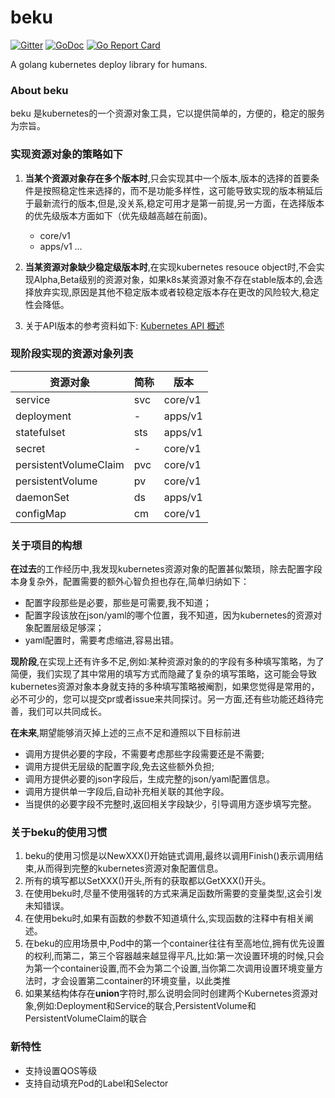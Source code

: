 # beku
[![Gitter](https://badges.gitter.im/yulibaozi/beku.svg)](https://gitter.im/beku/wechat)
[![GoDoc](https://godoc.org/github.com/imroc/beku?status.svg)](https://godoc.org/github.com/yulibaozi/beku)
[![Go Report Card](https://goreportcard.com/badge/github.com/yulibaozi/beku)](https://goreportcard.com/badge/github.com/yulibaozi/beku)

A golang kubernetes deploy library for humans.


### About beku

beku 是kubernetes的一个资源对象工具，它以提供简单的，方便的，稳定的服务为宗旨。

### 实现资源对象的策略如下

1. **当某个资源对象存在多个版本时**,只会实现其中一个版本,版本的选择的首要条件是按照稳定性来选择的，而不是功能多样性，这可能导致实现的版本稍延后于最新流行的版本,但是,没关系,稳定可用才是第一前提,另一方面，在选择版本的优先级版本方面如下（优先级越高越在前面)。
    * core/v1
    * apps/v1
    ...

2. **当某资源对象缺少稳定级版本时**,在实现kubernetes resouce object时,不会实现Alpha,Beta级别的资源对象，如果k8s某资源对象不存在stable版本的,会选择放弃实现,原因是其他不稳定版本或者较稳定版本存在更改的风险较大,稳定性会降低。

3. 关于API版本的参考资料如下:
[Kubernetes API 概述](http://kubernetes.kansea.com/docs/api/)

### 现阶段实现的资源对象列表
资源对象 | 简称|  版本
---|---|---
service   | svc| core/v1
deployment | - | apps/v1
statefulset | sts | apps/v1
secret | - | core/v1
persistentVolumeClaim | pvc | core/v1
persistentVolume | pv | core/v1
daemonSet | ds | apps/v1
configMap | cm | core/v1

### 关于项目的构想

**在过去**的工作经历中,我发现kubernetes资源对象的配置甚似繁琐，除去配置字段本身复杂外，配置需要的额外心智负担也存在,简单归纳如下：
 * 配置字段那些是必要，那些是可需要,我不知道；
 * 配置字段该放在json/yaml的哪个位置，我不知道，因为kubernetes的资源对象配置层级足够深；
 * yaml配置时，需要考虑缩进,容易出错。

**现阶段**,在实现上还有许多不足,例如:某种资源对象的的字段有多种填写策略，为了简便，我们实现了其中常用的填写方式而隐藏了复杂的填写策略，这可能会导致kubernetes资源对象本身就支持的多种填写策略被阉割，如果您觉得是常用的，必不可少的，您可以提交pr或者issue来共同探讨。另一方面,还有些功能还趋待完善，我们可以共同成长。

**在未来**,期望能够消灭掉上述的三点不足和遵照以下目标前进
 * 调用方提供必要的字段，不需要考虑那些字段需要还是不需要;
 * 调用方提供无层级的配置字段,免去这些额外负担;
 * 调用方提供必要的json字段后，生成完整的json/yaml配置信息。
 * 调用方提供单一字段后,自动补充相关联的其他字段。
 * 当提供的必要字段不完整时,返回相关字段缺少，引导调用方逐步填写完整。


### 关于beku的使用习惯

1. beku的使用习惯是以NewXXX()开始链式调用,最终以调用Finish()表示调用结束,从而得到完整的kubernetes资源对象配置信息。
2. 所有的填写都以SetXXX()开头,所有的获取都以GetXXX()开头。
3. 在使用beku时,尽量不使用强转的方式来满足函数所需要的变量类型,这会引发未知错误。
4. 在使用beku时,如果有函数的参数不知道填什么,实现函数的注释中有相关阐述。
5. 在beku的应用场景中,Pod中的第一个container往往有至高地位,拥有优先设置的权利,而第二，第三个容器越来越显得平凡,比如:第一次设置环境的时候,只会为第一个container设置,而不会为第二个设置,当你第二次调用设置环境变量方法时，才会设置第二container的环境变量，以此类推
5. 如果某结构体存在**union**字符时,那么说明会同时创建两个Kubernetes资源对象,例如:Deployment和Service的联合,PersistentVolume和PersistentVolumeClaim的联合

### 新特性

* 支持设置QOS等级
* 支持自动填充Pod的Label和Selector